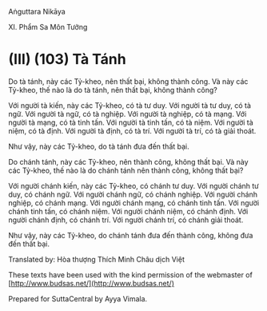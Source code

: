  

Aṅguttara Nikāya

XI. Phẩm Sa Môn Tưởng

# (III) (103) Tà Tánh

Do tà tánh, này các Tỷ-kheo, nên thất bại, không thành công. Và này các Tỷ-kheo, thế nào là do tà tánh, nên thất bại, không thành công?

Với người tà kiến, này các Tỷ-kheo, có tà tư duy. Với người tà tư duy, có tà ngữ. Với người tà ngữ, có tà nghiệp. Với người tà nghiệp, có tà mạng. Với người tà mạng, có tà tinh tấn. Với người tà tinh tấn, có tà niệm. Với người tà niệm, có tà định. Với người tà định, có tà trí. Với người tà trí, có tà giải thoát.

Như vậy, này các Tỷ-kheo, do tà tánh đưa đến thất bại.

Do chánh tánh, này các Tỷ-kheo, nên thành công, không thất bại. Và này các Tỷ-kheo, thế nào là do chánh tánh nên thành công, không thất bại?

Với người chánh kiến, này các Tỷ-kheo, có chánh tư duy. Với người chánh tư duy, có chánh ngữ. Với người chánh ngữ, có chánh nghiệp. Với người chánh nghiệp, có chánh mạng. Với người chánh mạng, có chánh tinh tấn. Với người chánh tinh tấn, có chánh niệm. Với người chánh niệm, có chánh định. Với người chánh định, có chánh trí. Với người chánh trí, có chánh giải thoát.

Như vậy, này các Tỷ-kheo, do chánh tánh đưa đến thành công, không đưa đến thất bại.

Translated by: Hòa thượng Thích Minh Châu dịch Việt

These texts have been used with the kind permission of the webmaster of [http://www.budsas.net/](http://www.budsas.net/)

Prepared for SuttaCentral by Ayya Vimala.
